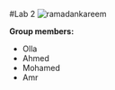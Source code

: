 #Lab 2 
![ramadankareem](https://github.com/user-attachments/assets/60d7392f-672d-45b1-bdc3-e74e0f3a679d)

**Group members:**
- Olla
- Ahmed 
- Mohamed 
- Amr 
